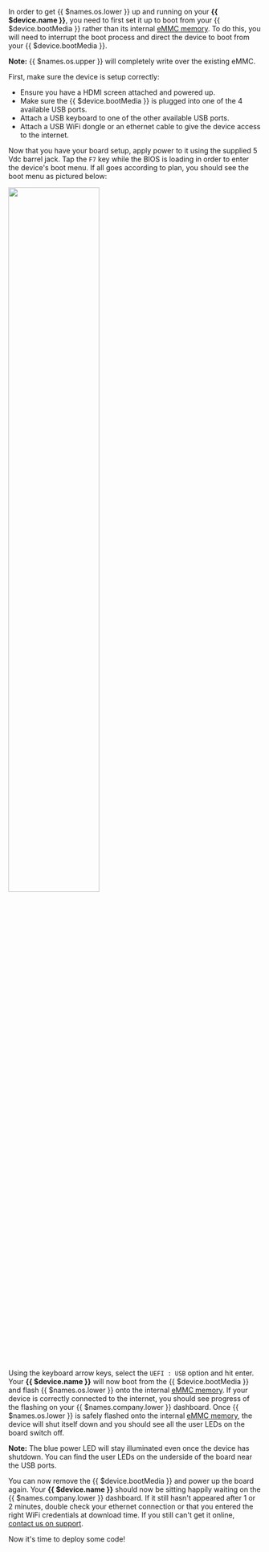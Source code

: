 In order to get {{ $names.os.lower }} up and running on your **{{ $device.name }}**, you need to first set it up to boot from your {{ $device.bootMedia }} rather than its
internal [eMMC memory][emmc-link]. To do this, you will need to interrupt the boot process and direct the device to boot from your {{ $device.bootMedia }}.

__Note:__ {{ $names.os.upper }} will completely write over the existing eMMC.

First, make sure the device is setup correctly:
- Ensure you have a HDMI screen attached and powered up.
- Make sure the {{ $device.bootMedia }} is plugged into one of the 4 available USB ports.
- Attach a USB keyboard to one of the other available USB ports.
- Attach a USB WiFi dongle or an ethernet cable to give the device access to the internet.

Now that you have your board setup, apply power to it using the supplied 5 Vdc barrel jack. Tap the `F7` key while the BIOS is loading in order to enter the device's boot menu. If all goes according to plan, you should see the boot menu as pictured below:

<img src="/img/up-board/up-board-uefi-selection.jpg" width="60%">

Using the keyboard arrow keys, select the `UEFI : USB` option and hit enter. Your **{{ $device.name }}** will now boot from the {{ $device.bootMedia }} and flash {{ $names.os.lower }} onto the internal [eMMC memory][emmc-link]. If your device is correctly connected to the internet, you should see progress of the flashing on your {{ $names.company.lower }} dashboard. Once {{ $names.os.lower }} is safely flashed onto the internal [eMMC memory][emmc-link], the device will shut itself down and you should see all the user LEDs on the board switch off.

__Note:__ The blue power LED will stay illuminated even once the device has shutdown. You can find the user LEDs on the underside of the board near the USB ports.

You can now remove the {{ $device.bootMedia }} and power up the board again. Your **{{ $device.name }}** should now be sitting happily waiting on the {{ $names.company.lower }} dashboard. If it still hasn't appeared after 1 or 2 minutes, double check your ethernet connection or that you entered the right WiFi credentials at download time. If you still can't get it online, [contact us on support](/support/).

Now it's time to deploy some code!

[emmc-link]:http://www.datalight.com/solutions/technologies/emmc/what-is-emmc
